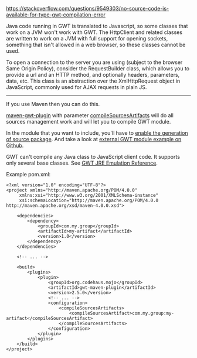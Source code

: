 https://stackoverflow.com/questions/9549303/no-source-code-is-available-for-type-gwt-compilation-error

Java code running in GWT is translated to Javascript, so some classes that work on a JVM won't work with GWT. The HttpClient and related classes are written to work on a JVM with full support for opening sockets, something that isn't allowed in a web browser, so these classes cannot be used.

To open a connection to the server you are using (subject to the browser Same Origin Policy), consider the RequestBuilder class, which allows you to provide a url and an HTTP method, and optionally headers, parameters, data, etc. This class is an abstraction over the XmlHttpRequest object in JavaScript, commonly used for AJAX requests in plain JS.

---

If you use Maven then you can do this.

[maven-gwt-plugin][1] with parameter [compileSourcesArtifacts][2] will do all sources management work and will let you to compile GWT module.

In the module that you want to include, you'll have to [enable the generation of source package][3]. And take a look at [external GWT module example on Github][4].

GWT can't compile any Java class to JavaScript client code. It supports only several base classes. See [GWT JRE Emulation Reference][5].

Example pom.xml:

    <?xml version="1.0" encoding="UTF-8"?>
    <project xmlns="http://maven.apache.org/POM/4.0.0"
         xmlns:xsi="http://www.w3.org/2001/XMLSchema-instance"
         xsi:schemaLocation="http://maven.apache.org/POM/4.0.0 http://maven.apache.org/xsd/maven-4.0.0.xsd">

        <dependencies>
            <dependency>
                <groupId>com.my.group</groupId>
                <artifactId>my-artifact</artifactId>
                <version>1.0</version>
            </dependency>
        </dependencies>

        <!-- ... -->
    
        <build>
            <plugins>
                <plugin>
                    <groupId>org.codehaus.mojo</groupId>
                    <artifactId>gwt-maven-plugin</artifactId>
                    <version>2.5.0</version>
                    <!-- ... -->
                    <configuration>
                        <compileSourcesArtifacts>
                            <compileSourcesArtifact>com.my.group:my-artifact</compileSourcesArtifact>
                        </compileSourcesArtifacts>
                    </configuration>
                </plugin>
            </plugins>
        </build>
    </project>


[1]: http://mojo.codehaus.org/gwt-maven-plugin/compile-mojo.html
[2]: http://mojo.codehaus.org/gwt-maven-plugin/compile-mojo.html#compileSourcesArtifacts
[3]: http://maven.apache.org/plugins/maven-source-plugin/usage.html
[4]: https://github.com/slavikdobro/bilionix-core
[5]: https://developers.google.com/web-toolkit/doc/latest/RefJreEmulation